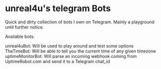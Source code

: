 unreal4u's telegram Bots
=======

Quick and dirty collection of bots I own on Telegram. Mainly a playground until further notice.

Available bots: 

unreal4uBot: Will be used to play around and test some options
TheTimeBot: Will be able to tell you the current time of any given timezone
uptimeMonitorBot: Will parse an incoming webhook coming from UptimeRobot.com and send it to a Telegram chat_id

